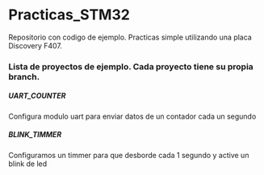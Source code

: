 # Practicas_STM32
Repositorio con codigo de ejemplo. Practicas simple utilizando una placa Discovery F407.

### Lista de proyectos de ejemplo. Cada proyecto tiene su propia branch.
 ##### UART_COUNTER
  Configura modulo uart para enviar datos de un contador cada un segundo
  
  
  ##### BLINK_TIMMER
Configuramos un timmer para que desborde cada 1 segundo y active un blink de led
